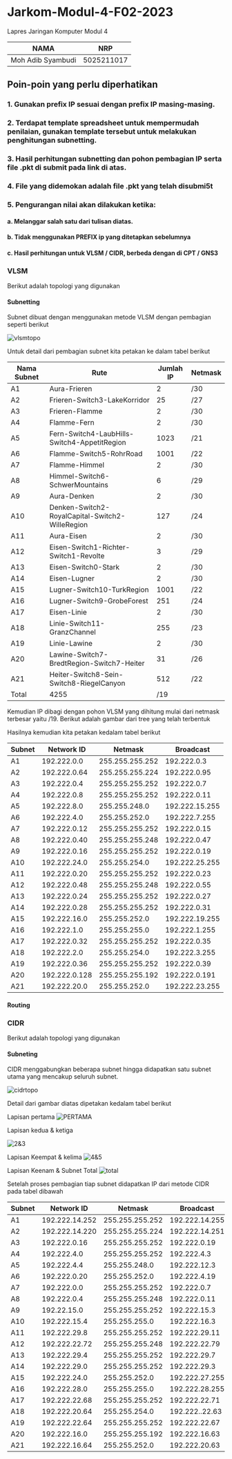 # Jarkom-Modul-4-F02-2023
Lapres Jaringan Komputer Modul 4

|NAMA|NRP|
|:--:|:-:|
|Moh Adib Syambudi|5025211017|

## Poin-poin yang perlu diperhatikan
### 1. Gunakan prefix IP sesuai dengan prefix IP masing-masing.
### 2. Terdapat template spreadsheet untuk mempermudah penilaian, gunakan template tersebut untuk melakukan penghitungan subnetting.
### 3. Hasil perhitungan subnetting dan pohon pembagian IP serta file .pkt di submit pada link di atas.
### 4. File yang didemokan adalah file .pkt yang telah disubmi5t
### 5. Pengurangan nilai akan dilakukan ketika:
####      a. Melanggar salah satu dari tulisan diatas.
####      b. Tidak menggunakan PREFIX ip yang ditetapkan sebelumnya
####      c. Hasil perhitungan untuk VLSM / CIDR, berbeda dengan di CPT / GNS3


### VLSM
Berikut adalah topologi yang digunakan 



#### Subnetting
Subnet dibuat dengan menggunakan metode VLSM dengan pembagian seperti berikut

![vlsmtopo](TopologiVLSM.jpg)

Untuk detail dari pembagian subnet kita petakan ke dalam tabel berikut

| Nama Subnet | Rute                                            | Jumlah IP | Netmask |
| ----------- | ----------------------------------------------- | --------- | ------- |
| A1          | Aura-Frieren                                    | 2         | /30     |
| A2          | Frieren-Switch3-LakeKorridor                    | 25        | /27     |
| A3          | Frieren-Flamme                                  | 2         | /30     |
| A4          | Flamme-Fern                                     | 2         | /30     |
| A5          | Fern-Switch4-LaubHills-Switch4-AppetitRegion    | 1023      | /21     |
| A6          | Flamme-Switch5-RohrRoad                         | 1001      | /22     |
| A7          | Flamme-Himmel                                   | 2         | /30     |
| A8          | Himmel-Switch6-SchwerMountains                  | 6         | /29     |
| A9          | Aura-Denken                                     | 2         | /30     |
| A10         | Denken-Switch2-RoyalCapital-Switch2-WilleRegion | 127       | /24     |
| A11         | Aura-Eisen                                      | 2         | /30     |
| A12         | Eisen-Switch1-Richter-Switch1-Revolte           | 3         | /29     |
| A13         | Eisen-Switch0-Stark                             | 2         | /30     |
| A14         | Eisen-Lugner                                    | 2         | /30     |
| A15         | Lugner-Switch10-TurkRegion                      | 1001      | /22     |
| A16         | Lugner-Switch9-GrobeForest                      | 251       | /24     |
| A17         | Eisen-Linie                                     | 2         | /30     |
| A18         | Linie-Switch11-GranzChannel                     | 255       | /23     |
| A19         | Linie-Lawine                                    | 2         | /30     |
| A20         | Lawine-Switch7-BredtRegion-Switch7-Heiter       | 31        | /26     |
| A21         | Heiter-Switch8-Sein-Switch8-RiegelCanyon        | 512       | /22     |
| Total       | 4255                                            | /19       |

Kemudian IP dibagi dengan pohon VLSM yang dihitung mulai dari netmask terbesar yaitu /19. Berikut adalah gambar dari tree yang telah terbentuk

Hasilnya kemudian kita petakan kedalam tabel berikut

| Subnet | Network ID    | Netmask         | Broadcast      |
| ------ | ------------- | --------------- | -------------- |
| A1     | 192.222.0.0   | 255.255.255.252 | 192.222.0.3    |
| A2     | 192.222.0.64  | 255.255.255.224 | 192.222.0.95   |
| A3     | 192.222.0.4   | 255.255.255.252 | 192.222.0.7    |
| A4     | 192.222.0.8   | 255.255.255.252 | 192.222.0.11   |
| A5     | 192.222.8.0   | 255.255.248.0   | 192.222.15.255 |
| A6     | 192.222.4.0   | 255.255.252.0   | 192.222.7.255  |
| A7     | 192.222.0.12  | 255.255.255.252 | 192.222.0.15   |
| A8     | 192.222.0.40  | 255.255.255.248 | 192.222.0.47   |
| A9     | 192.222.0.16  | 255.255.255.252 | 192.222.0.19   |
| A10    | 192.222.24.0  | 255.255.254.0   | 192.222.25.255 |
| A11    | 192.222.0.20  | 255.255.255.252 | 192.222.0.23   |
| A12    | 192.222.0.48  | 255.255.255.248 | 192.222.0.55   |
| A13    | 192.222.0.24  | 255.255.255.252 | 192.222.0.27   |
| A14    | 192.222.0.28  | 255.255.255.252 | 192.222.0.31   |
| A15    | 192.222.16.0  | 255.255.252.0   | 192.222.19.255 |
| A16    | 192.222.1.0   | 255.255.255.0   | 192.222.1.255  |
| A17    | 192.222.0.32  | 255.255.255.252 | 192.222.0.35   |
| A18    | 192.222.2.0   | 255.255.254.0   | 192.222.3.255  |
| A19    | 192.222.0.36  | 255.255.255.252 | 192.222.0.39   |
| A20    | 192.222.0.128 | 255.255.255.192 | 192.222.0.191  |
| A21    | 192.222.20.0  | 255.255.252.0   | 192.222.23.255 |

#### Routing 


### CIDR
Berikut adalah topologi yang digunakan


#### Subneting
CIDR menggabungkan beberapa subnet hingga didapatkan satu subnet utama yang mencakup seluruh subnet.

![cidrtopo](CIDR.jpg)

Detail dari gambar diatas dipetakan kedalam tabel berikut

Lapisan pertama
![PERTAMA](Screenshot(414).png)

Lapisan kedua & ketiga

![2&3](Screenshot(415).png)

Lapisan Keempat & kelima
![4&5](Screenshot(416).png)

Lapisan Keenam & Subnet Total 
![total](Screenshot(418).png)

Setelah proses pembagian tiap subnet didapatkan IP dari metode CIDR pada tabel dibawah

| Subnet | Network ID     | Netmask         | Broadcast      |
| ------ | -------------- | --------------- | -------------- |
| A1     | 192.222.14.252 | 255.255.255.252 | 192.222.14.255 |
| A2     | 192.222.14.220 | 255.255.255.224 | 192.222.14.251 |
| A3     | 192.222.0.16   | 255.255.255.252 | 192.222.0.19   |
| A4     | 192.222.4.0    | 255.255.255.252 | 192.222.4.3    |
| A5     | 192.222.4.4    | 255.255.248.0   | 192.222.12.3   |
| A6     | 192.222.0.20   | 255.255.252.0   | 192.222.4.19   |
| A7     | 192.222.0.0    | 255.255.255.252 | 192.222.0.7    |
| A8     | 192.222.0.4    | 255.255.255.248 | 192.222.0.11   |
| A9     | 192.22.15.0    | 255.255.255.252 | 192.222.15.3   |
| A10    | 192.222.15.4   | 255.255.255.0   | 192.222.16.3   |
| A11    | 192.222.29.8   | 255.255.255.252 | 192.222.29.11  |
| A12    | 192.222.22.72  | 255.255.255.248 | 192.222.22.79  |
| A13    | 192.222.29.4   | 255.255.255.252 | 192.222.29.7   |
| A14    | 192.222.29.0   | 255.255.255.252 | 192.222.29.3   |
| A15    | 192.222.24.0   | 255.255.252.0   | 192.222.27.255 |
| A16    | 192.222.28.0   | 255.255.255.0   | 192.222.28.255 |
| A17    | 192.222.22.68  | 255.255.255.252 | 192.222.22.71  |
| A18    | 192.222.20.64  | 255.255.254.0   | 192.222..22.63 |
| A19    | 192.222.22.64  | 255.255.255.252 | 192.222.22.67  |
| A20    | 192.222.16.0   | 255.255.255.192 | 192.222.16.63  |
| A21    | 192.222.16.64  | 255.255.252.0   | 192.222.20.63  |

